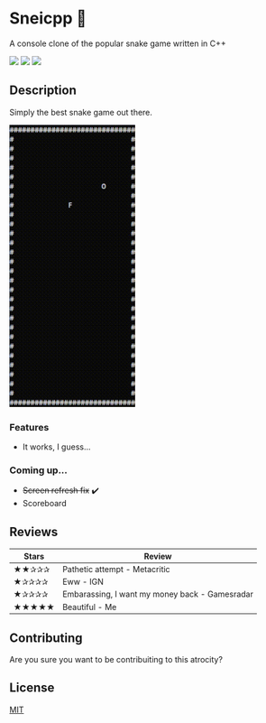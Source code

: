 # Sneicpp 🐍 
A console clone of the popular snake game written in C++

![](https://img.shields.io/github/last-commit/fnccpp/organik) ![](https://img.shields.io/badge/platforms-Windows-lightgrey) ![](https://img.shields.io/badge/license-MIT-brightgreen) 

## Description

Simply the best snake game out there.

<img src="https://github.com/fnccpp/sneicpp/blob/ca017d0edca4384a63d7c2043877572a75def25b/sneicpp.gif" height="500" />


### Features 
- It works, I guess...

### Coming up...
- ~~Screen refresh fix~~ ✔️
- Scoreboard

## Reviews

| Stars | Review |
|-------|---------------------------------------------------|
| ★★✰✰✰ | Pathetic attempt - Metacritic |
| ★✰✰✰✰ | Eww - IGN                                  |
| ★✰✰✰✰ | Embarassing, I want my money back - Gamesradar                  |
| ★★★★★ | Beautiful - Me                               |

## Contributing
Are you sure you want to be contribuiting to this atrocity?

## License
[MIT](https://choosealicense.com/licenses/mit/)
